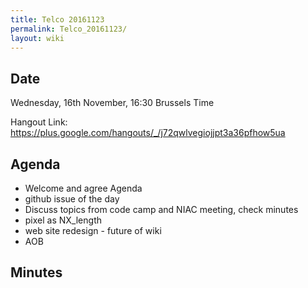 ```yaml
---
title: Telco 20161123
permalink: Telco_20161123/
layout: wiki
---
```


Date
----

Wednesday, 16th November, 16:30 Brussels Time

Hangout Link:
<https://plus.google.com/hangouts/_/j72qwlvegiojjpt3a36pfhow5ua>

Agenda
------

-   Welcome and agree Agenda
-   github issue of the day
-   Discuss topics from code camp and NIAC meeting, check minutes
-   pixel as NX\_length
-   web site redesign - future of wiki
-   AOB

Minutes
-------
